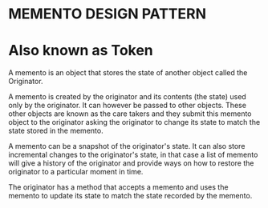# MEMENTO DESIGN PATTERN    

# Also known as Token

A memento is an object that stores the state of another object called the Originator.

A memento is created by the originator and its contents (the state) used only by the originator.
It can however be passed to other objects. These other objects are known as the care takers and 
they submit this memento object to the originator asking the originator to change its state to match
the state stored in the memento.

A memento can be a snapshot of the originator's state. It can also store incremental
changes to the originator's state, in that case a list of memento will give a history of 
the originator and provide ways on how to restore the originator to a particular moment in time.

The originator has a method that accepts a memento and uses the memento to update its state to match the
state recorded by the memento.

